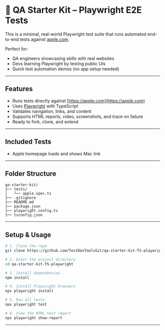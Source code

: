 # 🧪 QA Starter Kit – Playwright E2E Tests

This is a minimal, real-world Playwright test suite that runs automated end-to-end tests against [apple.com](https://apple.com).

Perfect for:
- QA engineers showcasing skills with real websites
- Devs learning Playwright by testing public UIs
- Quick test automation demos (no app setup needed)

---

## Features

- Runs tests directly against [https://apple.com](https://apple.com)  
- Uses [Playwright](https://playwright.dev) with TypeScript  
- Validates navigation, links, and content  
- Supports HTML reports, video, screenshots, and trace on failure  
- Ready to fork, clone, and extend

---

## Included Tests
- Apple homepage loads and shows Mac link

---

## Folder Structure
```text
qa-starter-kit/
├── tests/
│   └── apple.spec.ts
├── .gitignore
├── README.md
├── package.json
├── playwright.config.ts
├── tsconfig.json

```

---

## Setup & Usage
```bash
# 1. Clone the repo
git clone https://github.com/TestDevToolsGit/qa-starter-kit-TS-playwright.git

# 2. Enter the project directory
cd qa-starter-kit-TS-playwright

# 3. Install dependencies
npm install

# 4. Install Playwright browsers
npx playwright install

# 5. Run all tests
npx playwright test

# 6. View the HTML test report
npx playwright show-report
```
---
